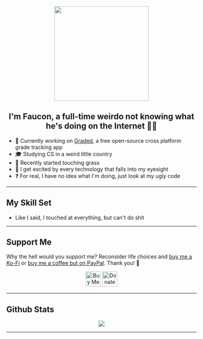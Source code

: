 <div align="center"><img src="https://user-images.githubusercontent.com/49079695/230726744-837e852c-5c4e-45ab-8c47-5620a92ca498.gif" style="width: 250px" /></div>

## <div align="center">I'm Faucon, a full-time weirdo not knowing what he's doing on the Internet 🤷‍♂️</div>

- 🔭 Currently working on [Graded](https://github.com/NightDreamGames/Graded), a free open-source cross platform grade tracking app
- 🎓 Studying CS in a weird little country
- 🌱 Recently started touching grass
- 🤔 I get excited by every technology that falls into my eyesight
- ❓ For real, I have no idea what I'm doing, just look at my ugly code

---

## My Skill Set

- Like I said, I touched at everything, but can't do shit

---

## Support Me

Why the hell would you support me? Reconsider life choices and [buy me a Ko-Fi](https://ko-fi.com/faucon) or [buy me a coffee but on PayPal](https://paypal.me/FauconSpartiate). Thank you! 💸

<div align="center">
<a href='https://ko-fi.com/faucon'><img height='40' style='height:40px;' src='https://user-images.githubusercontent.com/49079695/231236561-6ad5e66e-2754-4e3f-acca-2b60041cab3b.png' alt='Buy Me a Coffee at ko-fi.com' /></a>
<a href="https://paypal.me/FauconSpartiate"><img height='40' style='height:40px;' src="https://user-images.githubusercontent.com/49079695/231236575-e5434014-e836-4c89-9e4b-82277019d840.png" alt='Donate on PayPal.com' /></a>
</div>

---

## Github Stats

<div align="center"><img src="https://github-readme-stats.vercel.app/api?username=FauconSpartiate&show_icons=true&count_private=true&hide_border=true"/></div>

---
